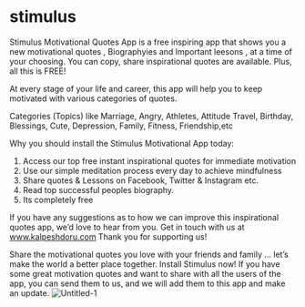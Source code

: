 # stimulus
Stimulus Motivational Quotes App is a free inspiring app that shows you a new motivational quotes , Biographyies and Important leesons , at a time of your choosing. You can copy, share inspirational quotes are available. Plus, all this is FREE!

At every stage of your life and career, this app will help you to keep motivated with various categories of quotes.

Categories (Topics) like Marriage, Angry, Athletes, Attitude Travel, Birthday, Blessings, Cute, Depression, Family, Fitness, Friendship,etc

Why you should install the Stimulus Motivational App today:
1. Access our top free instant inspirational quotes for immediate motivation
2. Use our simple meditation process every day to achieve mindfulness
3. Share quotes & Lessons on Facebook, Twitter & Instagram etc.
4. Read top successful peoples biography.
5. Its completely free

If you have any suggestions as to how we can improve this inspirational quotes app, we’d love to hear from you.
Get in touch with us at www.kalpeshdoru.com Thank you for supporting us!

Share the motivational quotes you love with your friends and family … let’s make the world a better place together. Install Stimulus now!
If you have some great motivation quotes and want to share with all the users of the app, you can send them to us, and we will add them to this app and make an update.
![Untitled-1](https://user-images.githubusercontent.com/34159164/154837262-66c18e32-ee11-43e2-935a-79a7779b5ceb.png)
